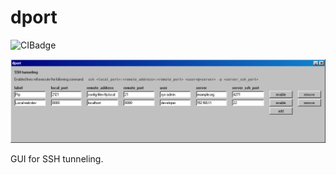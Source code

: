 # dport

![CIBadge](https://github.com/ferdodo/dport/workflows/test/badge.svg "CI Badge")

![demo](/demo.png "Work in progress")

GUI for SSH tunneling.

